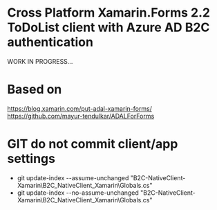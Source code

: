 # Cross Platform Xamarin.Forms 2.2 ToDoList client with Azure AD B2C authentication

WORK IN PROGRESS...

# Based on
https://blog.xamarin.com/put-adal-xamarin-forms/
https://github.com/mayur-tendulkar/ADALForForms


# GIT do not commit client/app settings 
- git update-index --assume-unchanged "B2C-NativeClient-Xamarin\B2C_NativeClient_Xamarin\Globals.cs"
- git update-index --no-assume-unchanged "B2C-NativeClient-Xamarin\B2C_NativeClient_Xamarin\Globals.cs"
